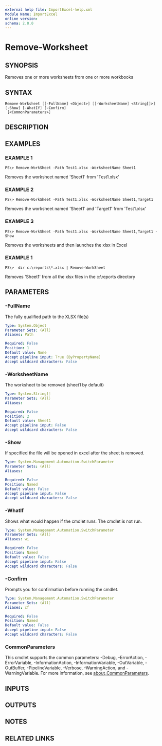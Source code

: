 ```yaml
---
external help file: ImportExcel-help.xml
Module Name: ImportExcel
online version:
schema: 2.0.0
---
```


# Remove-Worksheet

## SYNOPSIS
Removes one or more worksheets from one or more workbooks

## SYNTAX

```
Remove-Worksheet [[-FullName] <Object>] [[-WorksheetName] <String[]>] [-Show] [-WhatIf] [-Confirm]
 [<CommonParameters>]
```

## DESCRIPTION

## EXAMPLES

### EXAMPLE 1
```
PS\> Remove-WorkSheet -Path Test1.xlsx -WorksheetName Sheet1
```

Removes the worksheet named 'Sheet1' from 'Test1.xlsx'

### EXAMPLE 2
```
PS\> Remove-WorkSheet -Path Test1.xlsx -WorksheetName Sheet1,Target1
```

Removes the worksheet named 'Sheet1' and 'Target1' from 'Test1.xlsx'

### EXAMPLE 3
```
PS\> Remove-WorkSheet -Path Test1.xlsx -WorksheetName Sheet1,Target1 -Show
```

Removes the worksheets and then launches the xlsx in Excel

### EXAMPLE 1
```
PS\>  dir c:\reports\*.xlsx | Remove-WorkSheet
```

Removes 'Sheet1' from all the xlsx files in the c:\reports directory

## PARAMETERS

### -FullName
The fully qualified path to the XLSX file(s)

```yaml
Type: System.Object
Parameter Sets: (All)
Aliases: Path

Required: False
Position: 1
Default value: None
Accept pipeline input: True (ByPropertyName)
Accept wildcard characters: False
```

### -WorksheetName
The worksheet to be removed (sheet1 by default)

```yaml
Type: System.String[]
Parameter Sets: (All)
Aliases:

Required: False
Position: 2
Default value: Sheet1
Accept pipeline input: False
Accept wildcard characters: False
```

### -Show
If specified the file will be opened in excel after the sheet is removed.

```yaml
Type: System.Management.Automation.SwitchParameter
Parameter Sets: (All)
Aliases:

Required: False
Position: Named
Default value: False
Accept pipeline input: False
Accept wildcard characters: False
```

### -WhatIf
Shows what would happen if the cmdlet runs.
The cmdlet is not run.

```yaml
Type: System.Management.Automation.SwitchParameter
Parameter Sets: (All)
Aliases: wi

Required: False
Position: Named
Default value: False
Accept pipeline input: False
Accept wildcard characters: False
```

### -Confirm
Prompts you for confirmation before running the cmdlet.

```yaml
Type: System.Management.Automation.SwitchParameter
Parameter Sets: (All)
Aliases: cf

Required: False
Position: Named
Default value: False
Accept pipeline input: False
Accept wildcard characters: False
```

### CommonParameters
This cmdlet supports the common parameters: -Debug, -ErrorAction, -ErrorVariable, -InformationAction, -InformationVariable, -OutVariable, -OutBuffer, -PipelineVariable, -Verbose, -WarningAction, and -WarningVariable. For more information, see [about_CommonParameters](http://go.microsoft.com/fwlink/?LinkID=113216).

## INPUTS

## OUTPUTS

## NOTES

## RELATED LINKS
